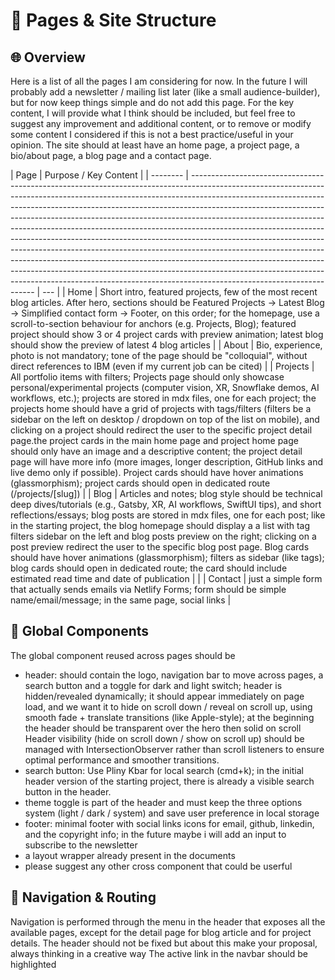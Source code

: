 # 📁 Pages & Site Structure

## 🌐 Overview

Here is a list of all the pages I am considering for now.
In the future I will probably add a newsletter / mailing list
later (like a small audience-builder), but for now keep things
simple and do not add this page. For the key content, I will
provide what I think should be included, but feel free to suggest
any improvement and additional content, or to remove or modify
some content I considered if this is not a best practice/useful
in your opinion.
The site should at least have an home page, a project page,
a bio/about page, a blog page and a contact page.

| Page     | Purpose / Key Content                                                                                                                                                                                                                                                                                                                                                                                                                                                                                                                                                                                                                                                                                                                                                                                                                               |
| -------- | --------------------------------------------------------------------------------------------------------------------------------------------------------------------------------------------------------------------------------------------------------------------------------------------------------------------------------------------------------------------------------------------------------------------------------------------------------------------------------------------------------------------------------------------------------------------------------------------------------------------------------------------------------------------------------------------------------------------------------------------------------------------------------------------------------------------------------------------------- | --- |
| Home     | Short intro, featured projects, few of the most recent blog articles. After hero, sections should be Featured Projects → Latest Blog -> Simplified contact form -> Footer, on this order; for the homepage, use a scroll-to-section behaviour for anchors (e.g. Projects, Blog); featured project should show 3 or 4 project cards with preview animation; latest blog should show the preview of latest 4 blog articles                                                                                                                                                                                                                                                                                                                                                                                                                            |
| About    | Bio, experience, photo is not mandatory; tone of the page should be "colloquial", without direct references to IBM (even if my current job can be cited)                                                                                                                                                                                                                                                                                                                                                                                                                                                                                                                                                                                                                                                                                            |
| Projects | All portfolio items with filters; Projects page should only showcase personal/experimental projects (computer vision, XR, Snowflake demos, AI workflows, etc.); projects are stored in mdx files, one for each project; the projects home should have a grid of projects with tags/filters (filters be a sidebar on the left on desktop / dropdown on top of the list on mobile), and clicking on a project should redirect the user to the specific project detail page.the project cards in the main home page and project home page should only have an image and a descriptive content; the project detail page will have more info (more images, longer description, GitHub links and live demo only if possible). Project cards should have hover animations (glassmorphism); project cards should open in dedicated route (/projects/[slug]) |
| Blog     | Articles and notes; blog style should be technical deep dives/tutorials (e.g., Gatsby, XR, AI workflows, SwiftUI tips), and short reflections/essays; blog posts are stored in mdx files, one for each post; like in the starting project, the blog homepage should display a a list with tag filters sidebar on the left and blog posts preview on the right; clicking on a post preview redirect the user to the specific blog post page. Blog cards should have hover animations (glassmorphism); filters as sidebar (like tags); blog cards should open in dedicated route; the card should include estimated read time and date of publication                                                                                                                                                                                                 |     |
| Contact  | just a simple form that actually sends emails via Netlify Forms; form should be simple name/email/message; in the same page, social links                                                                                                                                                                                                                                                                                                                                                                                                                                                                                                                                                                                                                                                                                                           |

## 🧩 Global Components

The global component reused across pages should be

- header: should contain the logo, navigation bar to move across
  pages, a search button and a toggle for dark and light switch; header is
  hidden/revealed dynamically; it should appear immediately on page load,
  and we want it to hide on scroll down / reveal on scroll up, using
  smooth fade + translate transitions (like Apple-style);
  at the beginning the header should be transparent
  over the hero then solid on scroll
  Header visibility (hide on scroll down / show on scroll up)
  should be managed with IntersectionObserver rather than scroll listeners
  to ensure optimal performance and smoother transitions.
- search button: Use Pliny Kbar for local search (cmd+k); in the
  initial header version of the starting project, there is already a
  visible search button in the header.
- theme toggle is part of the header and must keep the three options system
  (light / dark / system) and save user preference in local storage
- footer: minimal footer with social links icons for email, github, linkedin,
  and the copyright info; in the future maybe i will add an input to
  subscribe to the newsletter
- a layout wrapper already present in the documents
- please suggest any other cross component that could be userful

## 🔗 Navigation & Routing

Navigation is performed through the menu in the header that exposes
all the available pages, except for the detail page for blog article
and for project details. The header should not be fixed but about
this make your proposal, always thinking in a creative way
The active link in the navbar should be highlighted
